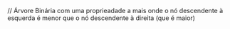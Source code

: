 // Árvore Binária com uma proprieadade a mais onde o nó descendente
à esquerda é menor que o nó descendente à direita (que é maior)